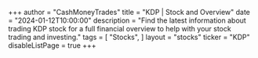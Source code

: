+++
author = "CashMoneyTrades"
title = "KDP | Stock and Overview"
date = "2024-01-12T10:00:00"
description = "Find the latest information about trading KDP stock for a full financial overview to help with your stock trading and investing."
tags = [
   "Stocks",
]
layout = "stocks"
ticker = "KDP"
disableListPage = true
+++
